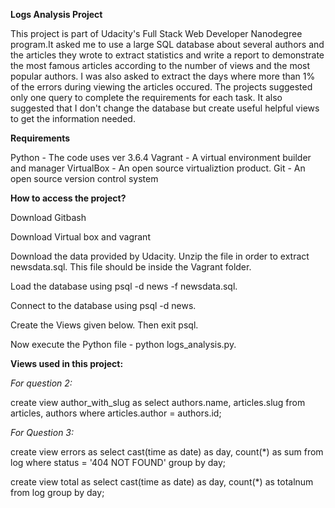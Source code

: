 **Logs Analysis Project**

This project is part of Udacity's Full Stack Web Developer Nanodegree program.It asked me to use a large SQL database about
several authors and the articles they wrote to extract statistics and write a report to demonstrate the most famous articles
according to the number of views and the most popular authors. I was also asked to extract the days where more than 1% of 
the errors during viewing the articles occured. The projects suggested only one query to complete the requirements for each
task. It also suggested that I don't change the database but create useful helpful views to get the information needed.

**Requirements**

Python - The code uses ver 3.6.4
Vagrant - A virtual environment builder and manager
VirtualBox - An open source virtualiztion product.
Git - An open source version control system

**How to access the project?**


Download Gitbash

Download Virtual box and vagrant

Download the data provided by Udacity. Unzip the file in order to extract newsdata.sql. This file should be inside the Vagrant folder.

Load the database using psql -d news -f newsdata.sql.

Connect to the database using psql -d news.

Create the Views given below. Then exit psql.

Now execute the Python file - python logs_analysis.py.


**Views used in this project:**

_For question 2:_

create view author_with_slug as select authors.name, articles.slug from articles, authors where articles.author = authors.id;

_For Question 3:_

create view errors as select cast(time as date) as day, count(*) as sum from log where status = '404 NOT FOUND' group by day;

create view total as select cast(time as date) as day, count(*) as totalnum from log group by day;

